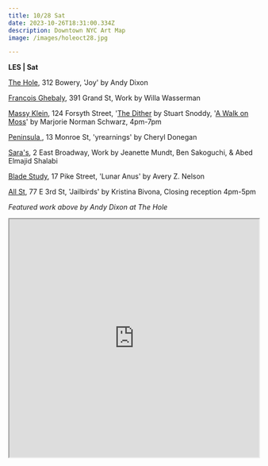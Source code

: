 ```yaml
---
title: 10/28 Sat
date: 2023-10-26T18:31:00.334Z
description: Downtown NYC Art Map
image: /images/holeoct28.jpg

---
```

**L﻿ES | Sat**

[T﻿he Hole](https://thehole.com/exhibitions/andy-dixon), 312 Bowery, 'Joy' by Andy Dixon

[Francois Ghebaly](http://ghebaly.com/), 391 Grand St, Work by Willa Wasserman

[Massy Klein](https://www.masseyklein.com/), 124 Forsyth Street, '[The Dither](https://www.masseyklein.com/exhibitions/67-stuart-snoddy-the-dither/) by Stuart Snoddy, '[A Walk on Moss](https://www.masseyklein.com/exhibitions/68-marjorie-norman-schwarz-a-walk-on-moss/)' by Marjorie Norman Schwarz, 4pm-7pm

[Peninsula ](https://www.peninsulaartspace.com/), 13 Monroe St, 'yrearnings' by Cheryl Donegan

[Sara's](https://saras.world/), 2 East Broadway, Work by Jeanette Mundt, Ben Sakoguchi, & Abed Elmajid Shalabi

[Blade Study](https://www.bladestudy.net/exhibitions/lunar-anus), 17 Pike Street, 'Lunar Anus' by Avery Z. Nelson

[All St](https://allstnyc.com/), 77 E 3rd St, 'Jailbirds' by Kristina Bivona, Closing reception 4pm-5pm

*F﻿eatured work above by Andy Dixon at The Hole*

<iframe src="https://www.google.com/maps/d/u/1/embed?mid=1ZgIdbdOew3khXqGeBC931Rvzl6CtLnU&ehbc=2E312F" width="100%" height="480"></iframe>
